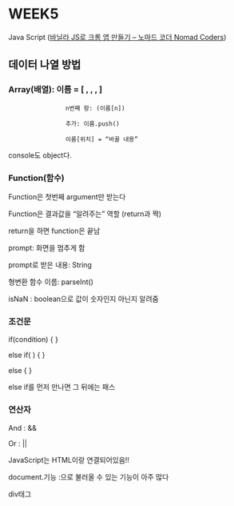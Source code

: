 # WEEK5

Java Script ([바닐라 JS로 크롬 앱 만들기 – 노마드 코더 Nomad Coders](https://nomadcoders.co/javascript-for-beginners))

## 데이터 나열 방법

### Array(배열): 이름 = [  , , , ]

                    n번째 항: (이름[n])

                    추가: 이름.push()

                    이름[위치] = “바꿀 내용”

console도 object다.

### Function(함수)

 Function은 첫번째 argument만 받는다

 Function은 결과값을 “알려주는” 역할 (return과 짝)

return을 하면 function은 끝남

prompt: 화면을 멈추게 함

prompt로 받은 내용: String

형변환 함수 이름: parseInt()

isNaN : boolean으로 값이 숫자인지 아닌지 알려줌

### 조건문

if(condition) { }

else if( ) { }

else { }

else if를 먼저 만나면 그 뒤에는 패스

### 연산자

And :  &&

Or : ||

JavaScript는 HTML이랑 연결되어있음!!

document.기능 :으로 불러올 수 있는 기능이 아주 많다

div태그